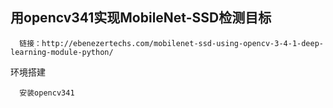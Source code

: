 
## 用opencv341实现MobileNet-SSD检测目标

      链接：http://ebenezertechs.com/mobilenet-ssd-using-opencv-3-4-1-deep-learning-module-python/

环境搭建

      安装opencv341


